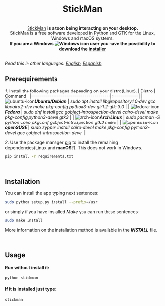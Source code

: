 <div align="center">
  <h1>StickMan</h1>
</div>

<br>
<div align="center">
  <a href="https://andy-thor.github.io/StickMan">StickMan</a>
  <strong> is a toon being interacting on your desktop.</strong>
</div>

<div align="center">
  StickMan is a free software developed in Python and GTK for the Linux, Windows and macOS systems.
</div>

<div align="center">
  <strong>If you are a Windows <img src="https://www.iconfinder.com/icons/386480/download/png/16" alt="Windows icon"> user you have the possibility to download the <a href="https://github.com/Andy-thor/StickMan/releases/download/v0.3.1/stickman-0.3.1.exe">installer</a></strong> 
</div>

<br>

*Read this in other languages: [English](README.md), [Espanish](README.es.md).*

## Prerequirements
*1*. Install the following packages depending on your distro(Linux).
| Distro                                   | Command  |
|----------------------------------------|:-------------|
| ![ubuntu-icon]___Ubuntu/Debian___ | _sudo apt install libgirepository1.0-dev gcc libcairo2-dev make pkg-config python3-dev gir1.2-gtk-3.0_ |
| ![fedora-icon]___Fedora___ | _sudo dnf install gcc gobject-introspection-devel cairo-devel make pkg-config python3-devel gtk3_ |
| ![arch-icon]___Arch Linux___ | _sudo pacman -S python cairo pkgconf gobject-introspection gtk3 make_ |
| ![opensuse-icon]___openSUSE___ | _sudo zypper install cairo-devel make pkg-config python3-devel gcc gobject-introspection-devel_ |

*2*. Use the package manager [pip] to install the remaining dependencies(Linux and __macOS__?). This does not work in Windows.
```bash
pip install -r requirements.txt
```
<br>

## Installation

You can install the app typing next sentences:

```bash
sudo python setup.py install --prefix=/usr
```
or simply if you have installed _Make_ you can run these sentences:
```bash
sudo make install
```
More information on the installation method is available in the __*INSTALL*__ file.

<br>

## Usage

#### Run without install it:
```bash
python stickman
```
#### If it is installed just type:
```bash
stickman
```

[pip]: https://pip.pypa.io/en/stable/
[ubuntu-icon]: https://www.iconfinder.com/icons/4375122/download/png/16
[fedora-icon]: https://www.iconfinder.com/icons/386460/download/png/16
[arch-icon]: https://www.iconfinder.com/icons/386451/download/png/16
[opensuse-icon]: https://www.iconfinder.com/icons/386483/download/png/16
